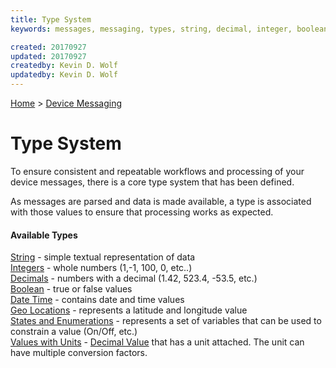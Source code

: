 ```yaml
---
title: Type System
keywords: messages, messaging, types, string, decimal, integer, boolean, datetime, geolocation, latitude, longitude, state, unit

created: 20170927
updated: 20170927
createdby: Kevin D. Wolf
updatedby: Kevin D. Wolf
---
```

[Home](../../Index.md) > [Device Messaging](../Index.md)

# Type System

To ensure consistent and repeatable workflows and processing of your device messages, there is a core type system that has been defined.  

As messages are parsed and data is made available, a type is associated with those values to ensure that processing works as expected. 

#### Available Types

[String](Strings.md) - simple textual representation of data  
[Integers](Integers.md) - whole numbers (1,-1, 100, 0, etc..)  
[Decimals](Decimals.md) - numbers with a decimal (1.42, 523.4, -53.5, etc.)  
[Boolean](Booleans.md)  - true or false values     
[Date Time](DateTime.md) - contains date and time values  
[Geo Locations](GeoLocation.md) - represents a latitude and longitude value  
[States and Enumerations](StatesAndEnums.md) - represents a set of variables that can be used to constrain a value (On/Off, etc.)    
[Values with Units](ValueWithUnits.md) - [Decimal Value](Decimals.md) that has a unit attached.  The unit can have multiple conversion factors.

